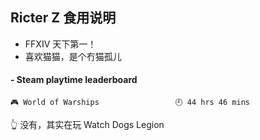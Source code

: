 ## Ricter Z 食用说明
- FFXIV 天下第一！
- 喜欢猫猫，是个冇猫孤儿

<!-- steam-box start -->
#### - Steam playtime leaderboard
```text
🎮 World of Warships                 🕘 44 hrs 46 mins
```
<!-- Powered by https://github.com/YouEclipse/steam-box . -->
<!-- steam-box end -->
👆 没有，其实在玩 Watch Dogs Legion
